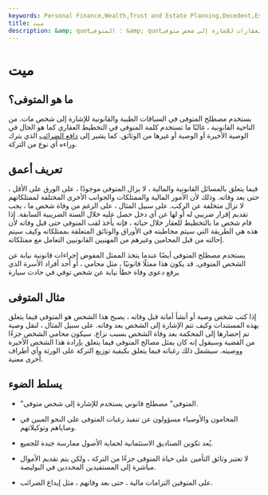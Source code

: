 ```yaml
---
keywords: Personal Finance,Wealth,Trust and Estate Planning,Decedent,Estate Planning,Last Will and Testament
title: ميت
description: &amp; quot؛ المتوفى &amp; quot؛ هو مصطلح يستخدمه محاسبو الضرائب والمحامون ومخططو العقارات للإشارة إلى شخص متوفى.
---
```


# ميت
## ما هو المتوفى؟

يستخدم مصطلح المتوفى في السياقات الطبية والقانونية للإشارة إلى شخص مات. من الناحية القانونية ، غالبًا ما تستخدم كلمة المتوفى في التخطيط العقاري كما هو الحال في الوصية الأخيرة أو الوصية أو غيرها من الوثائق. كما يشير إلى [دافع الضرائب](/taxes) الذي يترك وراءه أي نوع من التركة.

## تعريف أعمق

فيما يتعلق بالمسائل القانونية والمالية ، لا يزال المتوفى موجودًا ، على الورق على الأقل ، حتى بعد وفاته. وذلك لأن الأمور المالية والممتلكات والجوانب الأخرى المختلفة لممتلكاتهم لا تزال متخلفة عن الركب. على سبيل المثال ، على الرغم من وفاة شخص ما ، يجب تقديم إقرار ضريبي له أو لها عن أي دخل حصل عليه خلال السنة الضريبية السابقة. إذا قام شخص ما بالتخطيط للعقار خلال حياته ، فإنه يأخذ لقب المتوفى حتى قبل وفاته لأن هذه هي الطريقة التي سيتم مخاطبته في الأوراق والوثائق المتعلقة بممتلكاته وكيف سيتم إحالته من قبل المحامين وغيرهم من المهنيين القانونيين التعامل مع ممتلكاته.

يستخدم مصطلح المتوفى أيضًا عندما يتخذ الممثل المفوض إجراءات قانونية نيابة عن الشخص المتوفى. قد يكون هذا ممثلًا قانونيًا ، مثل محامي ، أو أحد أفراد الأسرة الذي يرفع دعوى وفاة خطأ نيابة عن شخص توفي في حادث سيارة

## مثال المتوفى

إذا كتب شخص وصية أو أنشأ أمانة قبل وفاته ، يصبح هذا الشخص هو المتوفى فيما يتعلق بهذه المستندات وكيف تتم الإشارة إلى الشخص بعد وفاته. على سبيل المثال ، لنقل وصية تم إحضارها إلى المحكمة بعد وفاة الشخص بسبب نزاع. سيكون محامي الشخص جزءًا من القضية وسيقول إنه كان يمثل مصالح المتوفى فيما يتعلق بإرادة هذا الشخص الأخيرة ووصيته. سيشمل ذلك رغباته فيما يتعلق بكيفية توزيع التركة على الورثة وأي أطراف أخرى معنية.

## يسلط الضوء

- "المتوفى" مصطلح قانوني يستخدم للإشارة إلى شخص متوفى.

- المحامون والأوصياء مسؤولون عن تنفيذ رغبات المتوفى على النحو المبين في وصاياهم وتوكيلاتهم.

- يُعد تكوين الصناديق الاستئمانية لحماية الأصول ممارسة جيدة للجميع.

- لا تعتبر وثائق التأمين على حياة المتوفى جزءًا من التركة ، ولكن يتم تقديم الأموال مباشرة إلى المستفيدين المحددين في البوليصة.

- على المتوفين التزامات مالية ، حتى بعد وفاتهم ، مثل إيداع الضرائب.

